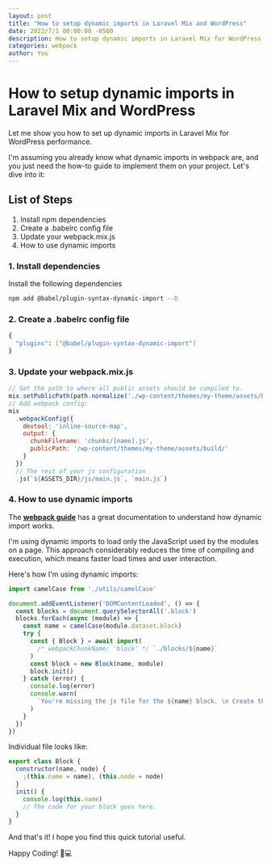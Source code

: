 ```yaml
---
layout: post
title: "How to setup dynamic imports in Laravel Mix and WordPress"
date: 2022/7/1 00:00:00 -0500
description: How to setup dynamic imports in Laravel Mix for WordPress performance
categories: webpack
author: You
---
```


# How to setup dynamic imports in Laravel Mix and WordPress
Let me show you how to set up dynamic imports in Laravel Mix for WordPress performance. 

I'm assuming you already know what dynamic imports in webpack are, and you just need the how-to guide to implement them on your project. Let's dive into it:

## List of Steps

1. Install npm dependencies
2. Create a .babelrc config file
3. Update your webpack.mix.js
4. How to use dynamic imports

### 1. Install dependencies

Install the following dependencies

```bash
npm add @babel/plugin-syntax-dynamic-import --D
```

### 2. Create a .babelrc config file

```bash
{
  "plugins": ["@babel/plugin-syntax-dynamic-import"]
}
```

### 3. Update your webpack.mix.js

```js
// Set the path to where all public assets should be compiled to.
mix.setPublicPath(path.normalize('./wp-content/themes/my-theme/assets/build'))
// Add webpack config:
mix
  .webpackConfig({
    devtool: 'inline-source-map',
    output: {
      chunkFilename: 'chunks/[name].js',
      publicPath: '/wp-content/themes/my-theme/assets/build/'
    }
  })
  // The rest of your js configuration
  .js(`${ASSETS_DIR}/js/main.js`, `main.js`)
```

### 4. How to use dynamic imports

The **[webpack guide](https://webpack.js.org/guides/code-splitting/#dynamic-imports)** has a great documentation to understand how dynamic import works.

I'm using dynamic imports to load only the JavaScript used by the modules on a page. This approach considerably reduces the time of compiling and execution, which means faster load times and user interaction.

Here's how I'm using dynamic imports:

```js
import camelCase from './utils/camelCase'

document.addEventListener('DOMContentLoaded', () => {
  const blocks = document.querySelectorAll('.block')
  blocks.forEach(async (module) => {
    const name = camelCase(module.dataset.block)
    try {
      const { Block } = await import(
        /* webpackChunkName: 'block' */ `./blocks/${name}`
      )
      const block = new Block(name, module)
      block.init()
    } catch (error) {
      console.log(error)
      console.warn(
        `You're missing the js file for the ${name} block. \n Create the missing file inside the blocks folder: my-theme/assets/js/blocks/${name}.js`
      )
    }
  })
})
```

Individual file looks like:

```js
export class Block {
  constructor(name, node) {
    ;(this.name = name), (this.node = node)
  }
  init() {
    console.log(this.name)
    // The code for your block goes here.
  }
}
```

And that's it! I hope you find this quick tutorial useful.

Happy Coding! 🎉💻
